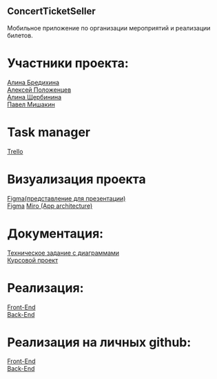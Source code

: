 ## ConcertTicketSeller
Мобильное приложение по организации мероприятий и реализации билетов.

# Участники проекта:
[Алина Бредихина](https://github.com/briilliin)  
[Алексей Положенцев](https://github.com/Alex07062002)  
[Алина Щербинина](https://github.com/alinashch)  
[Павел Мишакин](https://github.com/mishakinGIT)  

# Task manager
[Trello](https://www.figma.com/file/PaynYsGdjVVYR96SojTCNb/TicketEase?type=design&node-id=0-1&t=H3LBS1hP9ezRa7x8-0)  

# Визуализация проекта
[Figma(представление для презентации)](https://www.figma.com/file/tdOG9JBKYX5Lrs92TDlV6F/Untitled?node-id=0%3A1&t=eE5Y2vTapVNAN9RP-1)  
[Figma](https://www.figma.com/file/s0CDQJppLLEYR08BFfLLfi/TicketEase-Upgrade?type=design&node-id=0-1&t=PZtJM6pVqTOTzsjr-0)
[Miro (App architecture)](https://miro.com/app/board/uXjVMbiC6pc=/?share_link_id=458892867192)  

# Документация: 
[Техническое задание с диаграммами](https://docs.google.com/document/d/1wh3F7_nDOtC5FdGBcnFpBjiT3ZxzKr7L/edit?usp=sharing&ouid=111021336820288723141&rtpof=true&sd=true)  
[Курсовой проект](https://docs.google.com/document/d/10GIMbLe80t7FaCyTkuB5xv2UHwG05ziDaAONeIeKZ4s/edit?usp=sharing)  

# Реализация: 
[Front-End](https://github.com/Design-technologies-6-2-1-2023/ConcertTicketSeller/tree/main/Code/Design/MyApplication)  
[Back-End]()  

# Реализация на личных github: 
[Front-End](https://github.com/alinashch/TicketEase_frontend)  
[Back-End](https://github.com/Alex07062002/ticketEase)
